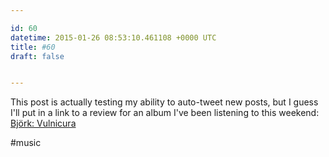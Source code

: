 ```yaml
---

id: 60
datetime: 2015-01-26 08:53:10.461108 +0000 UTC
title: #60
draft: false


---
```


This post is actually testing my ability to auto-tweet new posts, but I guess I'll put in a link to a review for an album I've been listening to this weekend: [Björk: Vulnicura](http://pitchfork.com/reviews/albums/20181-vulnicura/)

#music
